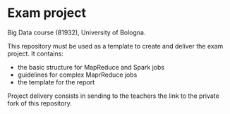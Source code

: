 # Exam project

Big Data course (81932), University of Bologna.

This repository must be used as a template to create and deliver the exam project. It contains:
- the basic structure for MapReduce and Spark jobs
- guidelines for complex MaprReduce jobs
- the template for the report

Project delivery consists in sending to the teachers the link to the private fork of this repository.